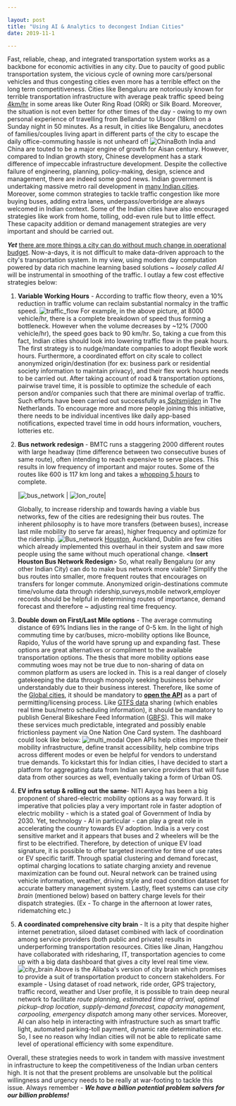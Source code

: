 ```yaml
---

layout: post
title: "Using AI & Analytics to decongest Indian Cities"
date: 2019-11-1

---
```




Fast, reliable, cheap, and integrated transportation system works as a backbone for economic activities in any city. Due to paucity of good public transportation system, the vicious cycle of owning more cars/personal vehicles and thus congesting cities even more has a terrible effect on the long term competitiveness. Cities like Bengaluru are notoriously known for terrible transportation infrastructure with average peak traffic speed being[ 4km/hr](https://twitter.com/Tejasvi_Surya/status/1188297058907635713/photo/1) in some areas like Outer Ring Road (ORR) or Silk Board. Moreover, the situation is not even better for other times of the day - owing to my own personal experience of travelling from Bellandur to Ulsoor (18km) on a Sunday night in 50 minutes. As a result, in cities like Bengaluru, anecdotes of families/couples living apart in different parts of the city to escape the daily office-commuting hassle is not unheard of! ![China](/image/transpo_ai/china_diff.jpg#center_sqr)Both India and China are touted to be a major engine of growth for Aisan century. However, compared to Indian growth story, Chinese development has a stark difference of impeccable infrastructure development. Despite the collective failure of engineering, planning, policy-making, design, science and management, there are indeed some good news. Indian government is undertaking massive metro rail development in [many Indian cities](https://economictimes.indiatimes.com/industry/transportation/railways/15-more-cities-will-soon-have-metro-network-union-minister-puri/articleshow/66419131.cms). Moreover, some common strategies to tackle traffic congestion like more buying buses, adding extra lanes, underpass/overbridge are always welcomed in Indian context. Some of the Indian cities have also encouraged strategies like work from home, tolling, odd-even rule but to little effect. These capacity addition or demand management strategies are very important and should be carried out.



***Yet*** <u>there are more things a city can do without much change in operational budget</u>. Now-a-days, it is not difficult to make data-driven approach to the city's transportation system. In my view, using modern day computation powered by data rich machine learning based solutions ~ *loosely called AI* will be instrumental in smoothing of the traffic. I outlay a few cost effective strategies below:

1. **Variable Working Hours** -  According to traffic flow theory, even a 10% reduction in traffic volume can reclaim substantial normalcy in the traffic speed. ![traffic_flow](/image/transpo_ai/flow_speed.jpg#center_lrect) For example, in the above picture, at 8000 vehicle/hr, there is a complete breakdown of speed thus forming a bottleneck. However when the volume decreases by ~12% (7000 vehicle/hr), the speed goes back to 90 km/hr. So, taking a cue from this fact, Indian cities should look into lowering traffic flow in the peak hours. The first strategy is to nudge/mandate companies to adopt flexible work hours. Furthermore, a coordinated effort on city scale to collect anonymized origin/destination (for ex: business park or residential society information to maintain privacy), and their flex work hours needs to be carried out. After taking account of road & transportation options, pairwise travel time, it is possible to optimize the schedule of each person and/or companies such that there are minimal overlap of traffic. Such efforts have been carried out successfully as[ *Spitsmijden*](https://www.beterbenutten.nl/spitsmijden) in The Netherlands. To encourage more and more people joining this initiative, there needs to be individual incentives like daily app-based notifications, expected travel time in odd hours information, vouchers, lotteries etc. 

   

2. **Bus network redesign** - BMTC runs a staggering 2000 different routes with large headway (time difference between two consecutive buses of same route), often intending to reach expensive to serve places. This results in low frequency of important and major routes. Some of the routes like 600 is 117 km long and takes a [whopping 5 hours](https://github.com/geohacker/bmtc) to complete.

   |![bus_network](/image/transpo_ai/blr_routes.jpg#center_sqr) | ![lon_route](/image/transpo_ai/longest_route.jpg#center_sqr)|

   Globally, to increase ridership and towards having a viable bus networks, few of the cities are redesigning their bus routes. The inherent philosophy is to have more transfers (between buses), increase last mile mobility (to serve far areas), higher frequency and optimize for the ridership. ![Bus_network](/image/transpo_ai/dublin_redesign.jpg#center_lrect) [Houston](https://humantransit.org/2014/05/houston-a-transit-network-reimagined.html), Auckland, Dublin are few cities which already implemented this overhaul in their system and saw more people using the same without much operational change. <**Insert Houston Bus Network Redesign**> So, what really Bengaluru (or any other Indian City) can do to make bus network more viable? Simplify the bus routes into smaller, more frequent routes that encourages on transfers for longer commute. Anonymized origin-destinations commute time/volume data through ridership,surveys,mobile network,employer records should be helpful in determining routes of importance, demand forecast and therefore ~ adjusting real time frequency.  

   

3. **Double down on First/Last Mile options** - The average commuting distance of 69% Indians lies in the range of 0-5 km. In the light of high commuting time by car/buses, micro-mobility options like Bounce, Rapido, Yulus of the world have sprung up and expanding fast. These options are great alternatives or compliment to the available transportation options. The thesis that more mobility options ease commuting woes may not be true due to non-sharing of data on common platform as users are locked in. This is a real danger of closely gatekeeping the data through monopoly seeking business behavior understandably due to their business interest. Therefore, like some of the [Global cities](https://ddot.dc.gov/page/dockless-api), it should be mandatory to **<u>open the API</u>** as a part of permitting/licensing process. Like [GTFS data](https://developers.google.com/transit/gtfs/reference/) sharing (which enables real time bus/metro scheduling information), it should be mandatory to publish General Bikeshare Feed Information ([GBFS](https://github.com/NABSA/gbfs)). This will make these services much predictable, integrated and possibly enable frictionless payment via One Nation One Card system. The dashboard could look like below: ![multi_modal](/image/transpo_ai/different_mode.jpg#center_lsqr) Open APIs help cities improve their mobility infrastructure, define transit accessibility, help combine trips across different modes or even be helpful for vendors to understand true demands. To kickstart this for Indian cities, I have decided to start a platform for aggregating data from Indian service providers that will fuse data from other sources as well, eventually taking a form of Urban OS.

    

4. **EV infra setup & rolling out the same**- NITI Aayog has been a big proponent of shared-electric mobility options as a way forward. It is imperative that policies play a very important role in faster adoption of electric mobility - which is a stated goal of Government of India by 2030. Yet, technology - AI in particular - can play a great role in accelerating the country towards EV adoption. India is a very cost sensitive market and it appears that buses and 2 wheelers will be the first to be electrified. Therefore, by detection of unique EV load signature, it is possible to offer targeted incentive for time of use rates or EV specific tariff. Through spatial clustering and demand forecast, optimal charging locations to satiate charging anxiety and revenue maximization can be found out. Neural network can be trained using vehicle information, weather, driving style and road condition dataset for accurate battery management system. Lastly, fleet systems can use *city brain* (mentioned below) based on battery charge levels for their dispatch strategies. (Ex - To charge in the afternoon at lower rates, ridematching etc.)

    

5. **A coordinated comprehensive city brain** - It is a pity that despite higher internet penetration, siloed dataset combined with lack of coordination among service providers (both public and private) results in underperforming transportation resources. Cities like Jinan, Hangzhou have collaborated with ridesharing, IT, transportation agencies to come up with a big data dashboard that gives a city level real time view. ![city_brain](/image/transpo_ai/city_brain.jpg#center_lsqr)  Above is the Alibaba's version of city brain which promises to provide a suit of transportation product to concern stakeholders. For example - Using dataset of road network, ride order, GPS trajectory, traffic record, weather and User profile, it is possible to train deep neural network to facilitate *route planning, estimated time of arrival, optimal pickup-drop location, supply-demand forecast, capacity management, carpooling, emergency dispatch* among many other services. Moreover, AI can also help in interacting with infrastructure such as smart traffic light, automated parking-toll payment, dynamic rate determination etc. So, I see no reason why Indian cities will not be able to replicate same level of operational efficiency with some expenditure.



Overall, these strategies needs to work in tandem with massive investment in infrastructure to keep the competitiveness of the Indian urban centers high. It is not that the present problems are unsolvable but the political willingness and urgency needs to be really at war-footing to tackle this issue. Always remember  - ***We have a billion potential problem solvers for our billion problems!***